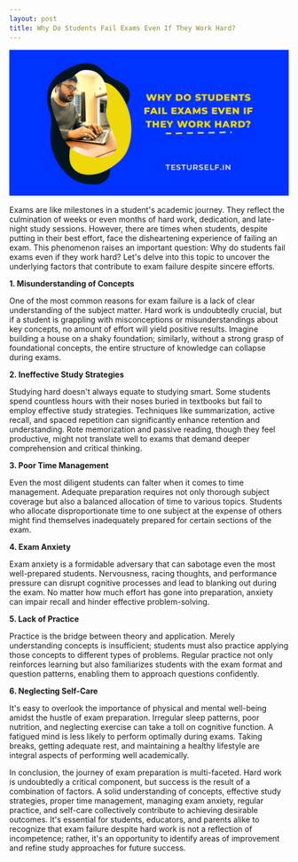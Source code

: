 ```yaml
---
layout: post
title: Why Do Students Fail Exams Even If They Work Hard?
---
```


![image](/assets/images/fail.png)

Exams are like milestones in a student's academic journey. They reflect the culmination of weeks or even months of hard work, dedication, and late-night study sessions. However, there are times when students, despite putting in their best effort, face the disheartening experience of failing an exam. This phenomenon raises an important question: Why do students fail exams even if they work hard? Let's delve into this topic to uncover the underlying factors that contribute to exam failure despite sincere efforts.

**1. Misunderstanding of Concepts**

One of the most common reasons for exam failure is a lack of clear understanding of the subject matter. Hard work is undoubtedly crucial, but if a student is grappling with misconceptions or misunderstandings about key concepts, no amount of effort will yield positive results. Imagine building a house on a shaky foundation; similarly, without a strong grasp of foundational concepts, the entire structure of knowledge can collapse during exams.

**2. Ineffective Study Strategies**

Studying hard doesn't always equate to studying smart. Some students spend countless hours with their noses buried in textbooks but fail to employ effective study strategies. Techniques like summarization, active recall, and spaced repetition can significantly enhance retention and understanding. Rote memorization and passive reading, though they feel productive, might not translate well to exams that demand deeper comprehension and critical thinking.

**3. Poor Time Management**

Even the most diligent students can falter when it comes to time management. Adequate preparation requires not only thorough subject coverage but also a balanced allocation of time to various topics. Students who allocate disproportionate time to one subject at the expense of others might find themselves inadequately prepared for certain sections of the exam.

**4. Exam Anxiety**

Exam anxiety is a formidable adversary that can sabotage even the most well-prepared students. Nervousness, racing thoughts, and performance pressure can disrupt cognitive processes and lead to blanking out during the exam. No matter how much effort has gone into preparation, anxiety can impair recall and hinder effective problem-solving.

**5. Lack of Practice**

Practice is the bridge between theory and application. Merely understanding concepts is insufficient; students must also practice applying those concepts to different types of problems. Regular practice not only reinforces learning but also familiarizes students with the exam format and question patterns, enabling them to approach questions confidently.

**6. Neglecting Self-Care**

It's easy to overlook the importance of physical and mental well-being amidst the hustle of exam preparation. Irregular sleep patterns, poor nutrition, and neglecting exercise can take a toll on cognitive function. A fatigued mind is less likely to perform optimally during exams. Taking breaks, getting adequate rest, and maintaining a healthy lifestyle are integral aspects of performing well academically.

In conclusion, the journey of exam preparation is multi-faceted. Hard work is undoubtedly a critical component, but success is the result of a combination of factors. A solid understanding of concepts, effective study strategies, proper time management, managing exam anxiety, regular practice, and self-care collectively contribute to achieving desirable outcomes. It's essential for students, educators, and parents alike to recognize that exam failure despite hard work is not a reflection of incompetence; rather, it's an opportunity to identify areas of improvement and refine study approaches for future success.

